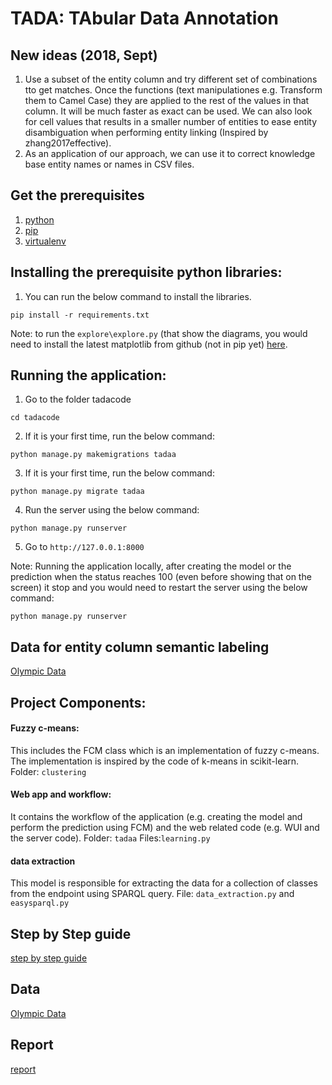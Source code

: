 # TADA: TAbular Data Annotation

## New ideas (2018, Sept)
1. Use a subset of the entity column and try different set of combinations tto get matches. Once the functions (text manipulationes e.g. Transform them to Camel Case) they are applied to the rest of the values in that column. It will be much faster as exact can be used. We can also look for cell values that results in a smaller number of entities to ease entity disambiguation when performing entity linking (Inspired by zhang2017effective).
2. As an application of our  approach, we can use it to correct knowledge base entity names or names in CSV files. 

## Get the prerequisites
1. [python](https://www.python.org/downloads/)
2. [pip](https://pip.pypa.io/en/stable/installing/)
3. [virtualenv](http://docs.python-guide.org/en/latest/dev/virtualenvs/)


## Installing the prerequisite python libraries:
1. You can run the below command to install the libraries.
```
pip install -r requirements.txt
```

Note: to run the `explore\explore.py` (that show the diagrams, you would need to install the latest matplotlib from github (not in pip yet) [here](https://github.com/matplotlib/matplotlib).

## Running the application:
1. Go to the folder tadacode 

```
cd tadacode
```
2. If it is your first time, run the below command:

```
python manage.py makemigrations tadaa
```
3. If it is your first time, run the below command:

```
python manage.py migrate tadaa
```
4. Run the server using the below command:

```
python manage.py runserver
```
5. Go to `http://127.0.0.1:8000`

Note: Running the application locally, after creating the model or the prediction when the status reaches 100 (even before showing that on the screen) it stop and you would need to restart the server using the below command:

```
python manage.py runserver
```

## Data for entity column semantic labeling
[Olympic Data](https://github.com/ahmad88me/tada/tree/master/tadacode/explore/updated_input_new_for_tada)

## Project Components:

#### Fuzzy c-means:
This includes the FCM class which is an implementation of fuzzy c-means. The implementation is inspired by the code of k-means in scikit-learn. 
Folder: `clustering`

#### Web app and workflow:
It contains the workflow of the application (e.g. creating the model and perform the prediction using FCM) and the web related code (e.g. WUI and the server code). 
Folder: `tadaa`
Files:`learning.py`

#### data extraction
This model is responsible for extracting the data for a collection of classes from the endpoint using SPARQL query.
File: `data_extraction.py` and `easysparql.py`

## Step by Step guide
[step by step guide](https://github.com/ahmad88me/tada/tree/master/step_by_step/README.md)

## Data
[Olympic Data](https://github.com/ahmad88me/tada/tree/master/tadacode/explore/updated_input_new_for_tada)


## Report
[report](https://github.com/ahmad88me/tada/blob/master/report.pdf)

